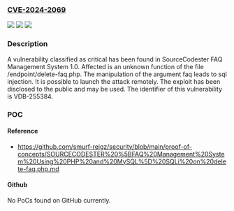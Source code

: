 ### [CVE-2024-2069](https://cve.mitre.org/cgi-bin/cvename.cgi?name=CVE-2024-2069)
![](https://img.shields.io/static/v1?label=Product&message=FAQ%20Management%20System&color=blue)
![](https://img.shields.io/static/v1?label=Version&message=%3D%201.0%20&color=brighgreen)
![](https://img.shields.io/static/v1?label=Vulnerability&message=CWE-89%20SQL%20Injection&color=brighgreen)

### Description

A vulnerability classified as critical has been found in SourceCodester FAQ Management System 1.0. Affected is an unknown function of the file /endpoint/delete-faq.php. The manipulation of the argument faq leads to sql injection. It is possible to launch the attack remotely. The exploit has been disclosed to the public and may be used. The identifier of this vulnerability is VDB-255384.

### POC

#### Reference
- https://github.com/smurf-reigz/security/blob/main/proof-of-concepts/SOURCECODESTER%20%5BFAQ%20Management%20System%20Using%20PHP%20and%20MySQL%5D%20SQLi%20on%20delete-faq.php.md

#### Github
No PoCs found on GitHub currently.


